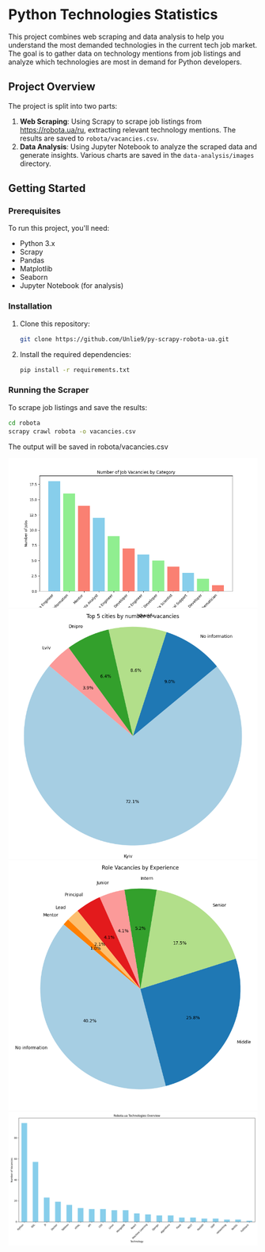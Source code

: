 # Python Technologies Statistics

This project combines web scraping and data analysis to help you
understand the most demanded technologies in the current tech job market.
The goal is to gather data on technology mentions from job listings and 
analyze which technologies are most in demand for Python developers.

## Project Overview

The project is split into two parts:
1. **Web Scraping**: Using Scrapy to scrape job listings from
https://robota.ua/ru, extracting relevant technology mentions.
The results are saved to `robota/vacancies.csv`.
2. **Data Analysis**: Using Jupyter Notebook to analyze the scraped 
data and generate insights. Various charts are saved in the `data-analysis/images` directory.

## Getting Started

### Prerequisites

To run this project, you'll need:

- Python 3.x
- Scrapy
- Pandas
- Matplotlib
- Seaborn
- Jupyter Notebook (for analysis)

### Installation

1. Clone this repository:
    ```bash
    git clone https://github.com/Unlie9/py-scrapy-robota-ua.git
    ```

2. Install the required dependencies:
    ```bash
    pip install -r requirements.txt
    ```


### Running the Scraper

To scrape job listings and save the results:

```bash
cd robota
scrapy crawl robota -o vacancies.csv 
```
The output will be saved in robota/vacancies.csv

![top_title.png](data-analysis/images/top_title.png)
![top_city.png](data-analysis/images/top_city.png)
![top_roles.png](data-analysis/images/top_roles.png)
![top_tech.png](data-analysis/images/top_tech.png)
